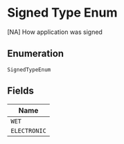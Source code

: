 
# Signed Type Enum

[NA] How application was signed

## Enumeration

`SignedTypeEnum`

## Fields

| Name |
|  --- |
| `WET` |
| `ELECTRONIC` |

